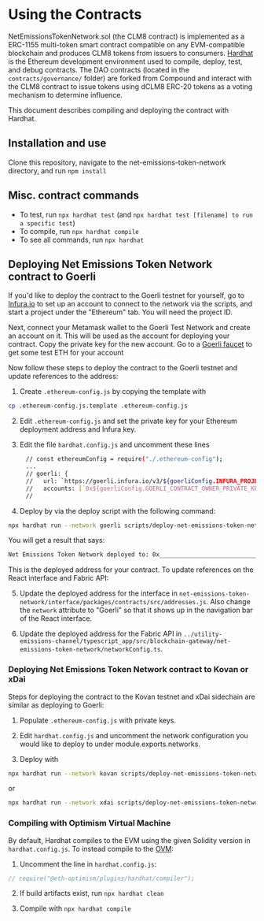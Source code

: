# Using the Contracts

NetEmissionsTokenNetwork.sol (the CLM8 contract) is implemented as a ERC-1155 multi-token smart contract compatible on any EVM-compatible blockchain and produces CLM8 tokens from issuers to consumers. [Hardhat](https://hardhat.org) is the Ethereum development environment used to compile, deploy, test, and debug contracts. The DAO contracts (located in the `contracts/governance/` folder) are forked from Compound and interact with the CLM8 contract to issue tokens using dCLM8 ERC-20 tokens as a voting mechanism to determine influence.

This document describes compiling and deploying the contract with Hardhat.

## Installation and use

Clone this repository, navigate to the net-emissions-token-network directory, and run `npm install`

## Misc. contract commands

- To test, run `npx hardhat test` (and `npx hardhat test [filename] to run a specific test`)
- To compile, run `npx hardhat compile`
- To see all commands, run `npx hardhat`

## Deploying Net Emissions Token Network contract to Goerli

If you'd like to deploy the contract to the Goerli testnet for yourself, go to [Infura.io](https://infura.io/) to set up an account to connect to the network via the scripts, and start a project under the "Ethereum" tab. You will need the project ID.

Next, connect your Metamask wallet to the Goerli Test Network and create an account on it.  This will be used as the account for deploying your contract.  Copy the private key for the new account.  Go to a [Goerli faucet](https://faucet.goerli.mudit.blog) to get some test ETH for your account 

Now follow these steps to deploy the contract to the Goerli testnet and update references to the address:

1. Create `.ethereum-config.js` by copying the template with 

```bash
cp .ethereum-config.js.template .ethereum-config.js
```

2.  Edit `.ethereum-config.js` and set the private key for your Ethereum deployment address and Infura key.

3. Edit the file `hardhat.config.js` and uncomment these lines

```bash
     // const ethereumConfig = require("./.ethereum-config");
     ...
     // goerli: {
     //   url: `https://goerli.infura.io/v3/${goerliConfig.INFURA_PROJECT_ID}`,
     //   accounts: [`0x${goerliConfig.GOERLI_CONTRACT_OWNER_PRIVATE_KEY}`]
     //
```

4. Deploy by via the deploy script with the following command:

```bash
npx hardhat run --network goerli scripts/deploy-net-emissions-token-network.js
```

You will get a result that says:

```bash
Net Emissions Token Network deployed to: 0x_________________________________
```

This is the deployed address for your contract. To update references on the React interface and Fabric API:

5. Update the deployed address for the interface in `net-emissions-token-network/interface/packages/contracts/src/addresses.js`. Also change the `network` attribute to "Goerli" so that it shows up in the navigation bar of the React interface.

6. Update the deployed address for the Fabric API in `../utility-emissions-channel/typescript_app/src/blockchain-gateway/net-emissions-token-network/networkConfig.ts`.

### Deploying Net Emissions Token Network contract to Kovan or xDai

Steps for deploying the contract to the Kovan testnet and xDai sidechain are similar as deploying to Goerli:

1. Populate `.ethereum-config.js` with private keys.

2. Edit `hardhat.config.js` and uncomment the network configuration you would like to deploy to under module.exports.networks.

3. Deploy with

```bash
npx hardhat run --network kovan scripts/deploy-net-emissions-token-network.js
```

or 

```bash
npx hardhat run --network xdai scripts/deploy-net-emissions-token-network.js
```

### Compiling with Optimism Virtual Machine

By default, Hardhat compiles to the EVM using the given Solidity version in `hardhat.config.js`. To instead compile to the [OVM](https://optimism.io/): 

1. Uncomment the line in `hardhat.config.js`:

```js
// require("@eth-optimism/plugins/hardhat/compiler");
```

2. If build artifacts exist, run `npx hardhat clean`

2. Compile with `npx hardhat compile`
